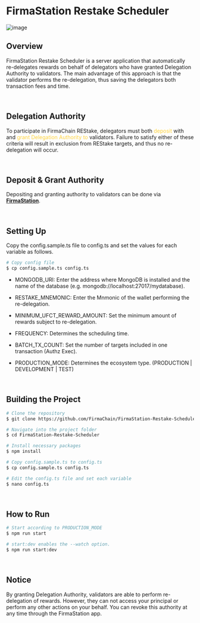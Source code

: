 # FirmaStation Restake Scheduler
![image](https://user-images.githubusercontent.com/93503020/179888980-a0e52cea-e4f1-49f7-ae66-81257cfb93ae.png)

## **Overview**
FirmaStation Restake Scheduler is a server application that automatically re-delegates rewards on behalf of delegators who have granted Delegation Authority to validators. The main advantage of this approach is that the validator performs the re-delegation, thus saving the delegators both transaction fees and time.

<br/>

## **Delegation Authority**
To participate in FirmaChain REStake, delegators must both <span style="color: #ffd33d">deposit</span> with and <span style="color: #ffd33d">grant Delegation Authority to</span> validators. Failure to satisfy either of these criteria will result in exclusion from REStake targets, and thus no re-delegation will occur.

<br/>

## **Deposit & Grant Authority**
Depositing and granting authority to validators can be done via [**FirmaStation**](https://station.firmachain.io).

<br/>

## **Setting Up**
Copy the config.sample.ts file to config.ts and set the values for each variable as follows.
```bash
# Copy config file
$ cp config.sample.ts config.ts
```

- MONGODB_URI: Enter the address where MongoDB is installed and the name of the database (e.g. mongodb://localhost:27017/mydatabase).

- RESTAKE_MNEMONIC: Enter the Mnmonic of the wallet performing the re-delegation.

- MINIMUM_UFCT_REWARD_AMOUNT: Set the minimum amount of rewards subject to re-delegation.

- FREQUENCY: Determines the scheduling time.

- BATCH_TX_COUNT: Set the number of targets included in one transaction (Authz Exec).

- PRODUCTION_MODE: Determines the ecosystem type. (PRODUCTION | DEVELOPMENT | TEST)

<br/>

## **Building the Project**
```bash
# Clone the repository
$ git clone https://github.com/FirmaChain/FirmaStation-Restake-Scheduler.git

# Navigate into the project folder
$ cd FirmaStation-Restake-Scheduler

# Install necessary packages
$ npm install

# Copy config.sample.ts to config.ts
$ cp config.sample.ts config.ts

# Edit the config.ts file and set each variable
$ nano config.ts
```

<br/>

## **How to Run**
```bash
# Start according to PRODUCTION_MODE
$ npm run start

# start:dev enables the --watch option.
$ npm run start:dev
```

<br/>

## **Notice**
By granting Delegation Authority, validators are able to perform re-delegation of rewards. However, they can not access your principal or perform any other actions on your behalf. You can revoke this authority at any time through the FirmaStation app.